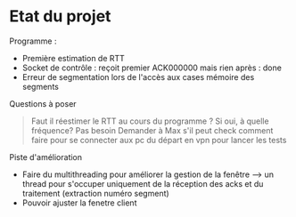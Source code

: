 # Etat du projet

Programme :
* Première estimation de RTT
* Socket de contrôle : reçoit premier ACK000000 mais rien après : done
* Erreur de segmentation lors de l'accès aux cases mémoire des segments


Questions à poser
> Faut il réestimer le RTT au cours du programme ? Si oui, à quelle fréquence? Pas besoin
> Demander à Max s'il peut check comment faire pour se connecter aux pc du départ en vpn pour lancer les tests

Piste d'amélioration

- Faire du multithreading pour améliorer la gestion de la fenêtre --> un thread pour s'occuper uniquement de la réception des acks et du traitement (extraction numéro segment)
- Pouvoir ajuster la fenetre client
